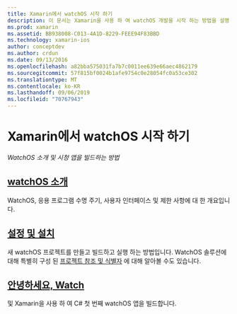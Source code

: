 ```yaml
---
title: Xamarin에서 watchOS 시작 하기
description: 이 문서는 Xamarin을 사용 하 여 watchOS 개발을 시작 하는 방법을 설명 하는 다양 한 가이드에 연결 됩니다. 연결 된 내용은 watchOS를 소개 하 고, Xamarin에 대 한 watchOS 지원을 설치 하는 방법을 설명 하 고, 초기 응용 프로그램을 빌드하는 방법을 보여 줍니다.
ms.prod: xamarin
ms.assetid: BB938008-C013-4A1D-8229-FEEE94F83BBD
ms.technology: xamarin-ios
author: conceptdev
ms.author: crdun
ms.date: 09/13/2016
ms.openlocfilehash: a82bba575031fa7b7c0011ee639e66aec4862179
ms.sourcegitcommit: 57f815bf0024b1afe9754c0e28054fc0a53ce302
ms.translationtype: MT
ms.contentlocale: ko-KR
ms.lasthandoff: 09/06/2019
ms.locfileid: "70767943"
---
```

# <a name="getting-started-with-watchos-in-xamarin"></a>Xamarin에서 watchOS 시작 하기

_WatchOS 소개 및 시청 앱을 빌드하는 방법_

## <a name="introduction-to-watchosioswatchosget-startedintro-to-watchosmd"></a>[watchOS 소개](~/ios/watchos/get-started/intro-to-watchos.md)

WatchOS, 응용 프로그램 수명 주기, 사용자 인터페이스 및 제한 사항에 대 한 개요입니다.

## <a name="setup--installationioswatchosget-startedinstallationmd"></a>[설정 및 설치](~/ios/watchos/get-started/installation.md)

새 watchOS 프로젝트를 만들고 빌드하고 실행 하는 방법입니다.
WatchOS 솔루션에 대해 특별히 구성 된 [프로젝트 참조 및 식별자](~/ios/watchos/get-started/project-references.md) 에 대해 알아볼 수도 있습니다.

## <a name="hello-watchioswatchosget-startedhello-watchmd"></a>[안녕하세요, Watch](~/ios/watchos/get-started/hello-watch.md)

및 Xamarin을 사용 하 여 C# 첫 번째 watchOS 앱을 빌드합니다.
